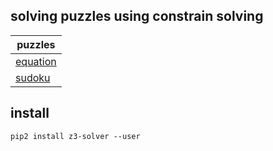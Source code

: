 ## solving puzzles using constrain solving
| puzzles                     |
|-----------------------------|
| [equation](/equation)       |
| [sudoku](/sudoku)           |


## install
```
pip2 install z3-solver --user
```
